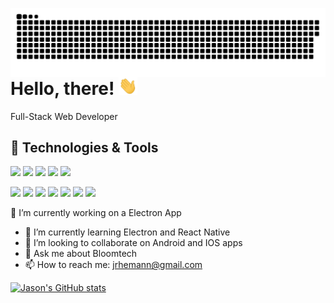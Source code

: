 <img src="contributions.svg"
     alt="Banner"
     style="float: left; margin-right: 10px;" />

# Hello, there! <img src="https://raw.githubusercontent.com/JasonRHemann/JasonRHemann/master/wave.gif" width="30px">

Full-Stack Web Developer

## 🔧 Technologies & Tools

![](https://img.shields.io/badge/Code-JavaScript-informational?style=flat&logo=javascript&logoColor=white&color=F7DF1E)
![](https://img.shields.io/badge/Code-React-informational?style=flat&logo=react&logoColor=white&color=0088CC)
![](https://img.shields.io/badge/Code-Redux-informational?style=flat&logo=redux&logoColor=white&color=764ABC)
![](https://img.shields.io/badge/Code-Node.js-informational?style=flat&logo=node.js&logoColor=white&color=339933)
![](https://img.shields.io/badge/Code-Python-informational?style=flat&logo=python&logoColor=white&color=3776AB)

![](https://img.shields.io/badge/Tools-PostgreSQL-informational?style=flat&logo=postgresql&logoColor=white&color=336791)
![](https://img.shields.io/badge/Styling-Sass-informational?style=flat&logo=sass&logoColor=white&color=CC6699)
![](https://img.shields.io/badge/Styling-Bootstrap-informational?style=flat&logo=bootstrap&logoColor=white&color=563D7C)
![](https://img.shields.io/badge/Styling-MaterialUI-informational?style=flat&logo=material-ui&logoColor=white&color=0081CB)
![](https://img.shields.io/badge/Deployment-Heroku-informational?style=flat&logo=heroku&logoColor=white&color=430098)
![](https://img.shields.io/badge/Deployment-Netlify-informational?style=flat&logo=netlify&logoColor=white&color=00C7B7)
![](https://img.shields.io/badge/Deployment-AWS_Amplify-informational?style=flat&logo=amazon-aws&logoColor=white&color=232F3E)

🔭 I’m currently working on a Electron App

- 🌱 I’m currently learning Electron and React Native
- 👯 I’m looking to collaborate on Android and IOS apps
- 💬 Ask me about Bloomtech
- 📫 How to reach me: jrhemann@gmail.com

[![Jason's GitHub stats](https://github-readme-stats-sigma-five.vercel.app/api?username=jasonrhemann&show_icons=true&theme=radical)](https://github.com/jasonrhemann/github-readme-stats)



